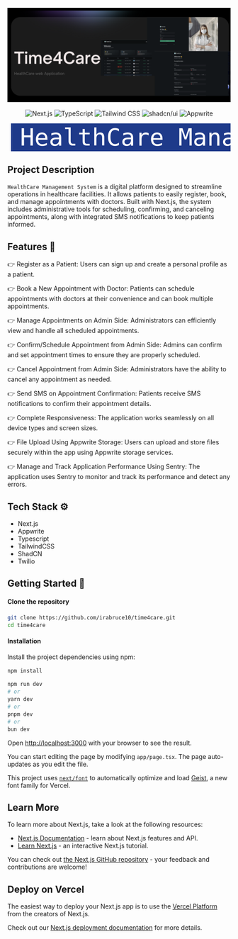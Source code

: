 ![Descriptive alt text](./public/images/Time4Care1.png)

<p align="center">
  <img src="https://img.shields.io/badge/-Next_JS-black?style=for-the-badge&logo=nextdotjs&logoColor=white" alt="Next.js" />
  <img src="https://img.shields.io/badge/-TypeScript-blue?style=for-the-badge&logo=typescript&logoColor=white" alt="TypeScript" />
  <img src="https://img.shields.io/badge/-Tailwind_CSS-06B6D4?style=for-the-badge&logo=tailwind-css&logoColor=white" alt="Tailwind CSS" />
    <img src="https://img.shields.io/badge/-shadcn/ui-000000?style=for-the-badge&logo=vercel&logoColor=white" alt="shadcn/ui" />
  <img src="https://img.shields.io/badge/-Appwrite-F43E5F?style=for-the-badge&logo=appwrite&logoColor=white" alt="Appwrite" />
</p>

<pre align="center"> <span style="background-color:#1E3A8A;color:white;padding:10px 20px;border-radius:5px;font-size:54px;">HealthCare Management System</span> </pre>

## Project Description

`HealthCare Management System` is a digital platform designed to streamline operations in healthcare facilities. It allows patients to easily register, book, and manage appointments with doctors. Built with Next.js, the system includes administrative tools for scheduling, confirming, and canceling appointments, along with integrated SMS notifications to keep patients informed.

## Features 🔋

👉 Register as a Patient: Users can sign up and create a personal profile as a patient.

👉 Book a New Appointment with Doctor: Patients can schedule appointments with doctors at their convenience and can book multiple appointments.

👉 Manage Appointments on Admin Side: Administrators can efficiently view and handle all scheduled appointments.

👉 Confirm/Schedule Appointment from Admin Side: Admins can confirm and set appointment times to ensure they are properly scheduled.

👉 Cancel Appointment from Admin Side: Administrators have the ability to cancel any appointment as needed.

👉 Send SMS on Appointment Confirmation: Patients receive SMS notifications to confirm their appointment details.

👉 Complete Responsiveness: The application works seamlessly on all device types and screen sizes.

👉 File Upload Using Appwrite Storage: Users can upload and store files securely within the app using Appwrite storage services.

👉 Manage and Track Application Performance Using Sentry: The application uses Sentry to monitor and track its performance and detect any errors.

## Tech Stack ⚙️

- Next.js
- Appwrite
- Typescript
- TailwindCSS
- ShadCN
- Twilio

## Getting Started 🤸

#### Clone the repository

```bash
git clone https://github.com/irabruce10/time4care.git
cd time4care
```

#### Installation

Install the project dependencies using npm:

```bash
npm install
```

```bash
npm run dev
# or
yarn dev
# or
pnpm dev
# or
bun dev
```

Open [http://localhost:3000](http://localhost:3000) with your browser to see the result.

You can start editing the page by modifying `app/page.tsx`. The page auto-updates as you edit the file.

This project uses [`next/font`](https://nextjs.org/docs/app/building-your-application/optimizing/fonts) to automatically optimize and load [Geist](https://vercel.com/font), a new font family for Vercel.

## Learn More

To learn more about Next.js, take a look at the following resources:

- [Next.js Documentation](https://nextjs.org/docs) - learn about Next.js features and API.
- [Learn Next.js](https://nextjs.org/learn) - an interactive Next.js tutorial.

You can check out [the Next.js GitHub repository](https://github.com/vercel/next.js) - your feedback and contributions are welcome!

## Deploy on Vercel

The easiest way to deploy your Next.js app is to use the [Vercel Platform](https://vercel.com/new?utm_medium=default-template&filter=next.js&utm_source=create-next-app&utm_campaign=create-next-app-readme) from the creators of Next.js.

Check out our [Next.js deployment documentation](https://nextjs.org/docs/app/building-your-application/deploying) for more details.
